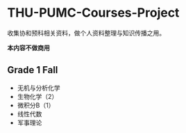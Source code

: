 # THU-PUMC-Courses-Project
收集协和预科相关资料，做个人资料整理与知识传播之用。

**本内容不做商用**

## Grade 1 Fall
- 无机与分析化学
- 生物化学（2）
- 微积分B（1）
- 线性代数
- 军事理论
